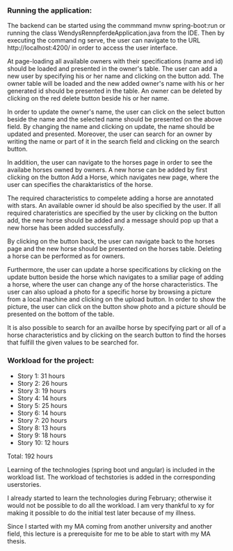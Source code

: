 ### Running the application:

The backend can be started using the commmand mvnw spring-boot:run or running the class WendysRennpferdeApplication.java from the IDE. Then by executing the command ng serve, the user can navigate to the URL http://localhost:4200/ in order to access the user interface.

At page-loading all available owners with their specifications (name and id) should be loaded and presented in the owner's table. The user can add a new user by specifying his or her name and clicking on the button add.
The owner table will be loaded and the new added owner's name with his or her generated id should be presented in the table. An owner can be deleted by clicking on the red delete button beside his or her name.

In order to update the owner's name, the user can click on the select button beside the name and the selected name should be presented on the above field. By changing the name and clicking on update, the name should be updated and presented.
Moreover, the user can search for an owner by writing the name or part of it in the search field and clicking on the search button.

In addition, the user can navigate to the horses page in order to see the availabe horses owned by owners. A new horse can be added by first clicking on the button Add a Horse, which navigates new page, where the user can specifies the charaktaristics of the horse.

The required characteristics to compelete adding a horse are annotated with stars. An available owner id should be also specified by the user. If all required charateristics are specified by the user by clicking on the button add, the new horse should be added and a message should pop up that a new horse has been added successfully.

By clicking on the button back, the user can navigate back to the horses page and the new horse should be presented on the horses table. Deleting a horse can be performed as for owners.

Furthermore, the user can update a horse specifications by clicking on the update button beside the horse which navigates to a smiliar page of adding a horse, where the user can change any of the horse characteristics.
The user can also upload a photo for a specific horse by browsing a picture from a local machine and clicking on the upload button. In order to show the picture, the user can click on the button show photo and a picture should be presented on the bottom of the table.

It is also possible to search for an availbe horse by specifying part or all of a horse characteristics and by clicking on the search button to find the horses that fulfill the given values to be searched for.
  

### Workload for the project:

* Story 1: 31 hours
* Story 2: 26 hours
* Story 3: 19 hours
* Story 4: 14 hours
* Story 5: 25 hours
* Story 6: 14 hours
* Story 7: 20 hours
* Story 8: 13 hours 
* Story 9: 18 hours
* Story 10: 12 hours

Total: 192 hours


Learning of the technologies (spring boot und angular) is included in the workload list.
The workload of techstories is added in the corresponding userstories.

I already started to learn the technologies during February; otherwise it would not be possible to do all the workload.
I am very thankful to xy for making it possible to do the initial test later because of my illness.

Since I started with my MA coming from another university and another field, this lecture is a prerequisite for me to be able to start with my MA thesis.

